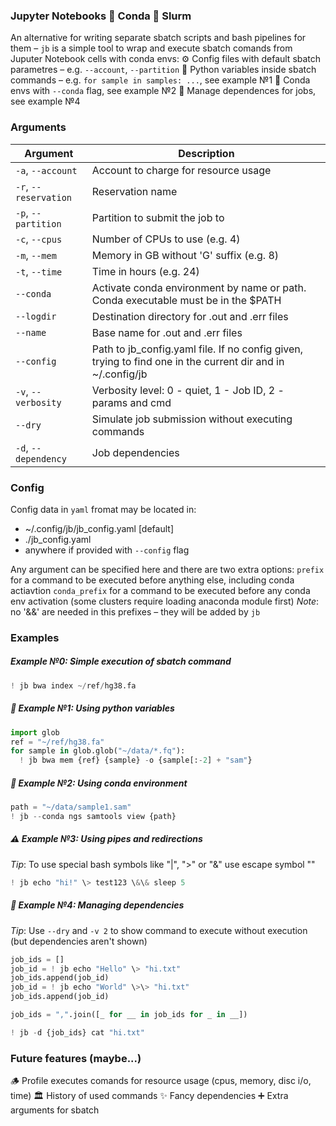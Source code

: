 ### Jupyter Notebooks 🤝 Conda 🤝 Slurm
An alternative for writing separate sbatch scripts and bash pipelines for them – `jb` is a simple tool to wrap and execute sbatch comands from Juputer Notebook cells with conda envs:
⚙️ Config files with default sbatch parametres – e.g. `--account`, `--partition`
🚀 Python variables inside sbatch commands – e.g. `for sample in samples: ...`, see example №1
🐍 Conda envs with `--conda` flag, see example №2 
🔗 Manage dependences for jobs, see example №4

### Arguments
| Argument                | Description                                                                                                 |
| ----------------------- | ----------------------------------------------------------------------------------------------------------- |
| `-a`, `--account`       | Account to charge for resource usage                                                                        |
| `-r`, `--reservation`   | Reservation name                                                                                            |
| `-p`, `--partition`     | Partition to submit the job to                                                                              |
| `-c`, `--cpus`          | Number of CPUs to use (e.g. 4)                                                                              |
| `-m`, `--mem`           | Memory in GB without 'G' suffix (e.g. 8)                                                                    |
| `-t`, `--time`          | Time in hours (e.g. 24)                                                                                     |
| `--conda`               | Activate conda environment by name or path. Conda executable must be in the $PATH                           |
| `--logdir`              | Destination directory for .out and .err files                                                               |
| `--name`                | Base name for .out and .err files                                                                           |
| `--config`              | Path to jb_config.yaml file. If no config given, trying to find one in the current dir and in ~/.config/jb  |
| `-v`, `--verbosity`     | Verbosity level: 0 - quiet, 1 - Job ID, 2 - params and cmd                                                  |
| `--dry`                 | Simulate job submission without executing commands                                                          |
| `-d`, `--dependency`    | Job dependencies                                                                                            |

### Config
Config data in `yaml` fromat may be located in:
  - ~/.config/jb/jb_config.yaml [default]
  - ./jb_config.yaml
  - anywhere if provided with `--config` flag

Any argument can be specified here and there are two extra options:
`prefix` for a command to be executed before anything else, including conda actiavtion
`conda_prefix` for a command to be executed before any conda env activation (some clusters require loading anaconda module first)
*Note*: no '&&' are needed in this prefixes – they will be added by `jb`

### Examples
##### Example №0: Simple execution of sbatch command
```python
! jb bwa index ~/ref/hg38.fa
```

##### 🚀 Example №1: Using python variables
```python
import glob
ref = "~/ref/hg38.fa" 
for sample in glob.glob("~/data/*.fq"):
  ! jb bwa mem {ref} {sample} -o {sample[:-2] + "sam"}
```

##### 🐍 Example №2: Using conda environment
```python
path = "~/data/sample1.sam"
! jb --conda ngs samtools view {path}
```

##### ⚠️ Example №3: Using pipes and redirections
*Tip*: To use special bash symbols like "|", ">" or "&" use escape symbol "\"
```python
! jb echo "hi!" \> test123 \&\& sleep 5
```

##### 🔗 Example №4: Managing dependencies
*Tip*: Use `--dry` and `-v 2` to show command to execute without execution (but dependencies aren't shown)
```python
job_ids = []
job_id = ! jb echo "Hello" \> "hi.txt"
job_ids.append(job_id)
job_id = ! jb echo "World" \>\> "hi.txt"
job_ids.append(job_id)

job_ids = ",".join([_ for __ in job_ids for _ in __])

! jb -d {job_ids} cat "hi.txt"
```

### Future features (maybe...)
🪵 Profile executes comands for resource usage (cpus, memory, disc i/o, time)
🏛️ History of used commands
✨ Fancy dependencies
➕ Extra arguments for sbatch
